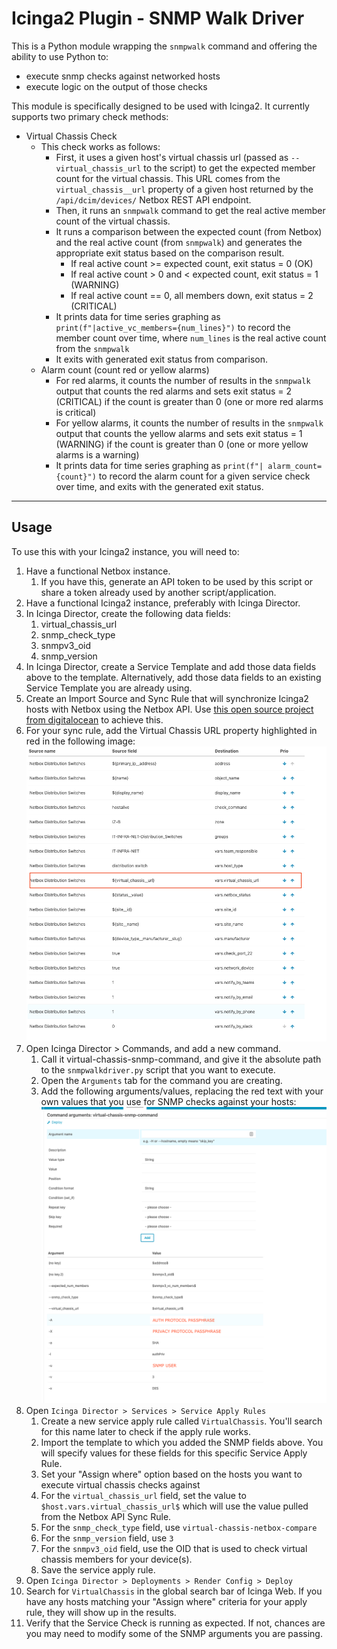 # Icinga2 Plugin - SNMP Walk Driver
This is a Python module wrapping the `snmpwalk` command and offering the ability to use Python to:
* execute snmp checks against networked hosts
* execute logic on the output of those checks

This module is specifically designed to be used with Icinga2. It currently supports two primary check methods: 
*  Virtual Chassis Check
   *  This check works as follows:
      *  First, it uses a given host's virtual chassis url (passed as `--virtual_chassis_url` to the script) to get the expected member count for the virtual chassis. This URL comes from the `virtual_chassis__url` property of a given host returned by the `/api/dcim/devices/` Netbox REST API endpoint. 
      *  Then, it runs an `snmpwalk` command to get the real active member count of the virtual chassis. 
      *  It runs a comparison between the expected count (from Netbox) and the real active count (from `snmpwalk`) and generates the appropriate exit status based on the comparison result. 
         *  If real active count >= expected count, exit status = 0 (OK)
         *  If real active count > 0 and < expected count, exit status = 1 (WARNING)
         *  If real active count == 0, all members down, exit status = 2 (CRITICAL)
      *  It prints data for time series graphing as `print(f"|active_vc_members={num_lines}")` to record the member count over time, where `num_lines` is the real active count from the `snmpwalk` 
      *  It exits with generated exit status from comparison. 
   *  Alarm count (count red or yellow alarms)
      *  For red alarms, it counts the number of results in the `snmpwalk` output that counts the red alarms and sets exit status = 2 (CRITICAL) if the count is greater than 0 (one or more red alarms is critical)
      *  For yellow alarms, it counts the number of results in the `snmpwalk` output that counts the yellow alarms and sets exit status = 1 (WARNING) if the count is greater than 0 (one or more yellow alarms is a warning)
      *  It prints data for time series graphing as `print(f"| alarm_count={count}")` to record the alarm count for a given service check over time, and exits with the generated exit status. 
---
## Usage
To use this with your Icinga2 instance, you will need to: 
1. Have a functional Netbox instance.
   1. If you have this, generate an API token to be used by this script or share a token already used by another script/application.
2. Have a functional Icinga2 instance, preferably with Icinga Director. 
3. In Icinga Director, create the following data fields: 
   1. virtual_chassis_url
   2. snmp_check_type 
   3. snmpv3_oid   
   4. snmp_version  
4.  In Icinga Director, create a Service Template and add those data fields above to the template. Alternatively, add those data fields to an existing Service Template you are already using. 
5.  Create an Import Source and Sync Rule that will synchronize Icinga2 hosts with Netbox using the Netbox API. Use [this open source project from digitalocean](https://github.com/digitalocean/icingaweb2-module-netboximport) to achieve this.
6.  For your sync rule, add the Virtual Chassis URL property highlighted in red in the following image: 
![sync rule ](https://github.com/austinjhunt/snmpwalkdriver-icinga2/blob/main/images/screenshot1.png?raw=true)
7.  Open Icinga Director > Commands, and add a new command. 
    1.  Call it virtual-chassis-snmp-command, and give it the absolute path to the `snmpwalkdriver.py` script that you want to execute. 
    2.  Open the `Arguments` tab for the command you are creating.
    3.  Add the following arguments/values, replacing the red text with your own values that you use for SNMP checks against your hosts: 
![sync rule ](https://github.com/austinjhunt/snmpwalkdriver-icinga2/blob/main/images/screenshot2.png?raw=true)
8. Open `Icinga Director > Services > Service Apply Rules`
   1. Create a new service apply rule called `VirtualChassis`. You'll search for this name later to check if the apply rule works. 
   2. Import the template to which you added the SNMP fields above. You will specify values for these fields for this specific Service Apply Rule.
   3. Set your "Assign where" option based on the hosts you want to execute virtual chassis checks against
   4. For the `virtual_chassis_url` field, set the value to `$host.vars.virtual_chassis_url$` which will use the value pulled from the Netbox API Sync Rule. 
   5. For the `snmp_check_type` field, use `virtual-chassis-netbox-compare`
   6. For the `snmp_version` field, use `3`
   7. For the `snmpv3_oid` field, use the OID that is used to check virtual chassis members for your device(s). 
   8. Save the service apply rule. 
9. Open `Icinga Director > Deployments > Render Config > Deploy`
10. Search for `VirtualChassis` in the global search bar of Icinga Web. If you have any hosts matching your "Assign where" criteria for your apply rule, they will show up in the results. 
11. Verify that the Service Check is running as expected. If not, chances are you may need to modify some of the SNMP arguments you are passing. 
   